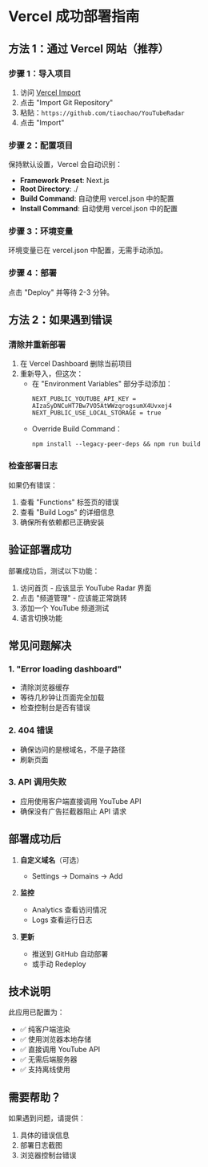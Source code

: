 # Vercel 成功部署指南

## 方法 1：通过 Vercel 网站（推荐）

### 步骤 1：导入项目
1. 访问 [Vercel Import](https://vercel.com/import)
2. 点击 "Import Git Repository"
3. 粘贴：`https://github.com/tiaochao/YouTubeRadar`
4. 点击 "Import"

### 步骤 2：配置项目
保持默认设置，Vercel 会自动识别：
- **Framework Preset**: Next.js
- **Root Directory**: ./
- **Build Command**: 自动使用 vercel.json 中的配置
- **Install Command**: 自动使用 vercel.json 中的配置

### 步骤 3：环境变量
环境变量已在 vercel.json 中配置，无需手动添加。

### 步骤 4：部署
点击 "Deploy" 并等待 2-3 分钟。

## 方法 2：如果遇到错误

### 清除并重新部署
1. 在 Vercel Dashboard 删除当前项目
2. 重新导入，但这次：
   - 在 "Environment Variables" 部分手动添加：
     ```
     NEXT_PUBLIC_YOUTUBE_API_KEY = AIzaSyDNCuHT7Bw7VO5AtWWzqrogsumX4Uvxej4
     NEXT_PUBLIC_USE_LOCAL_STORAGE = true
     ```
   - Override Build Command：
     ```
     npm install --legacy-peer-deps && npm run build
     ```

### 检查部署日志
如果仍有错误：
1. 查看 "Functions" 标签页的错误
2. 查看 "Build Logs" 的详细信息
3. 确保所有依赖都已正确安装

## 验证部署成功

部署成功后，测试以下功能：
1. 访问首页 - 应该显示 YouTube Radar 界面
2. 点击 "频道管理" - 应该能正常跳转
3. 添加一个 YouTube 频道测试
4. 语言切换功能

## 常见问题解决

### 1. "Error loading dashboard"
- 清除浏览器缓存
- 等待几秒钟让页面完全加载
- 检查控制台是否有错误

### 2. 404 错误
- 确保访问的是根域名，不是子路径
- 刷新页面

### 3. API 调用失败
- 应用使用客户端直接调用 YouTube API
- 确保没有广告拦截器阻止 API 请求

## 部署成功后

1. **自定义域名**（可选）
   - Settings → Domains → Add

2. **监控**
   - Analytics 查看访问情况
   - Logs 查看运行日志

3. **更新**
   - 推送到 GitHub 自动部署
   - 或手动 Redeploy

## 技术说明

此应用已配置为：
- ✅ 纯客户端渲染
- ✅ 使用浏览器本地存储
- ✅ 直接调用 YouTube API
- ✅ 无需后端服务器
- ✅ 支持离线使用

## 需要帮助？

如果遇到问题，请提供：
1. 具体的错误信息
2. 部署日志截图
3. 浏览器控制台错误